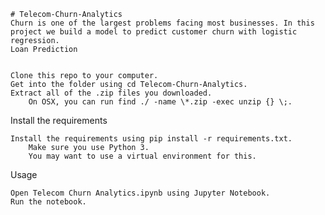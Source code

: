     # Telecom-Churn-Analytics
    Churn is one of the largest problems facing most businesses. In this project we build a model to predict customer churn with logistic regression.
    Loan Prediction


    Clone this repo to your computer.
    Get into the folder using cd Telecom-Churn-Analytics.
    Extract all of the .zip files you downloaded.
        On OSX, you can run find ./ -name \*.zip -exec unzip {} \;.

Install the requirements

    Install the requirements using pip install -r requirements.txt.
        Make sure you use Python 3.
        You may want to use a virtual environment for this.

Usage

    Open Telecom Churn Analytics.ipynb using Jupyter Notebook.
    Run the notebook.
